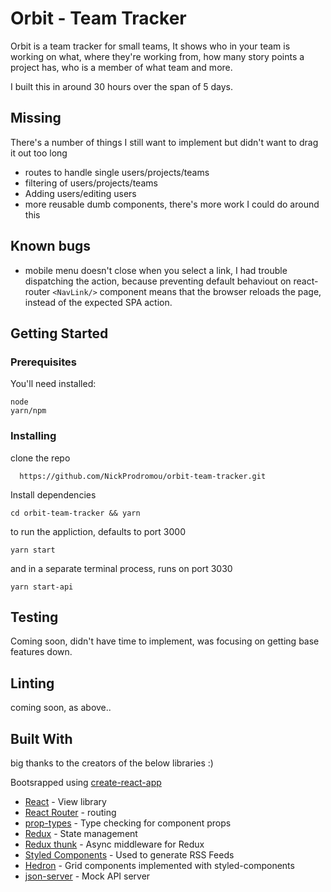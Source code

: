 # Orbit - Team Tracker

Orbit is a team tracker for small teams, It shows who in your team is working on what, where they're working from, how many story points a project has, who is a member of what team and more.

I built this in around 30 hours over the span of 5 days.

## Missing

There's a number of things I still want to implement but didn't want to drag it out too long
*	routes to handle single users/projects/teams
*	filtering of users/projects/teams
*	Adding users/editing users
*	more reusable dumb components, there's more work I could do around this

## Known bugs
* mobile menu doesn't close when you select a link, I had trouble dispatching the action, because preventing default behaviout on react-router `<NavLink/>` component means that the browser reloads the page, instead of the expected SPA action.


## Getting Started

### Prerequisites

You'll need installed:

```
node
yarn/npm
```

### Installing

clone the repo

```
  https://github.com/NickProdromou/orbit-team-tracker.git
```

Install dependencies

```
cd orbit-team-tracker && yarn
```

to run the appliction, defaults to port 3000

```
yarn start
```

and in a separate terminal process, runs on port 3030

```
yarn start-api
```

## Testing

Coming soon, didn't have time to implement, was focusing on getting base features down.

## Linting

coming soon, as above..

## Built With

big thanks to the creators of the below libraries :)

Bootsrapped using [create-react-app](https://github.com/facebook/create-react-app)

* [React](http://www.dropwizard.io/1.0.2/docs/) - View library
* [React Router](https://github.com/ReactTraining/react-router) - routing
* [prop-types](https://www.npmjs.com/package/prop-types) - Type checking for component props
* [Redux](https://maven.apache.org/) - State management
* [Redux thunk](https://github.com/gaearon/redux-thunk) - Async middleware for Redux
* [Styled Components](https://rometools.github.io/rome/) - Used to generate RSS Feeds
* [Hedron]() - Grid components implemented with styled-components
* [json-server](https://github.com/typicode/json-server) - Mock API server

